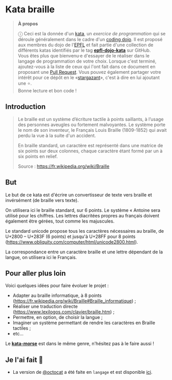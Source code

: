 # Kata braille

<!-- start:apropos -->
> **À propos**
>
> ⓘ Ceci est la donnée d'un [kata], un _exercice de programmation_ qui se
> déroule généralement dans le cadre d'un [coding dojo]. Il est proposé aux
> membres du dojo de l'[EPFL] et fait partie d'une collection de différents
> katas identifiés par le tag **[epfl-dojo-kata]** sur GitHub.  
> Vous êtes plus que bienvenu·e d'essayer de le réaliser dans le langage de
> programmation de votre choix. Lorsque c'est terminé, ajoutez-vous à la liste
> de ceux qui l'ont fait dans ce document en proposant une [Pull Request]. Vous
> pouvez également partager votre intérêt pour ce dépôt en
> le «[stargazant]», c'est à dire en lui ajoutant une ⭐.  
> Bonne lecture et bon code !

[kata]: https://fr.wikipedia.org/wiki/Coding_dojo#Kata
[coding dojo]: https://fr.wikipedia.org/wiki/Coding_dojo
[EPFL]: https://www.epfl.ch
[epfl-dojo-kata]: https://github.com/topics/epfl-dojo-kata
[Pull Request]: https://docs.github.com/en/pull-requests/collaborating-with-pull-requests/proposing-changes-to-your-work-with-pull-requests/about-pull-requests
[stargazant]: https://docs.github.com/en/get-started/exploring-projects-on-github/saving-repositories-with-stars
<!-- end:apropos -->

## Introduction

> Le braille est un système d’écriture tactile à points saillants, à l’usage
> des personnes aveugles ou fortement malvoyantes. Le système porte le nom de
> son inventeur, le Français Louis Braille (1809-1852) qui avait perdu la vue à
> la suite d'un accident.
>
> En braille standard, un caractère est représenté dans une matrice de six
> points sur deux colonnes, chaque caractère étant formé par un à six points en
> relief.
>
> Source : https://fr.wikipedia.org/wiki/Braille


## But

Le but de ce kata est d'écrire un convertisseur de texte vers braille et
invérsément (de braille vers texte).

On utilisera ici le braille standard, sur 6 points. Le système « Antoine sera 
utilisé pour les chiffres. Les lettres diacritées propres au français doivent 
également être gérées, tout comme les majuscules.

Le standard unicode propose tous les caractères nécessaires au braille, de
U+2800 – U+283F (6 points) et jusqu'à U+28FF pour 8 points
(https://www.obliquity.com/computer/html/unicode2800.html).

La correspondance entre un caractère braille et une lettre dépendant de la
langue, on utilisera ici le Français.


## Pour aller plus loin

Voici quelques idées pour faire évoluer le projet :
* Adapter au braille informatique, à 8 points (https://fr.wikipedia.org/wiki/Braille#Braille_informatique) ;
* Réaliser une traduction directe (https://www.lexilogos.com/clavier/braille.htm) ;
* Permettre, en option, de choisir la langue ;
* Imaginer un système permettant de rendre les caractères en Braille tactiles ;
* etc...

Le **[kata-morse](https://github.com/ponsfrilus/kata-morse)** est dans le
même genre, n'hésitez pas à le faire aussi !


## Je l'ai fait 💪

* La version de [@octocat](https://github.com/octocat) a été faite en `langage`
  et est disponible [ici](https://#).
